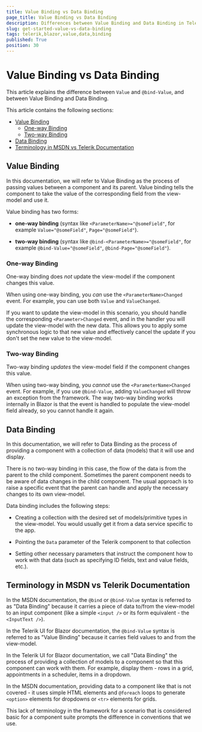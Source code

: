 ```yaml
---
title: Value Binding vs Data Binding
page_title: Value Binding vs Data Binding
description: Differences between Value Binding and Data Binding in Telerik UI for Blazor.
slug: get-started-value-vs-data-binding
tags: telerik,blazor,value,data,binding
published: True
position: 30
---
```


# Value Binding vs Data Binding

This article explains the difference between `Value` and `@bind-Value`, and between Value Binding and Data Binding.

This article contains the following sections:

* [Value Binding](#value-binding)
	* [One-way Binding](#one-way-binding)
	* [Two-way Binding](#two-way-binding)
* [Data Binding](#data-binding)
* [Terminology in MSDN vs Telerik Documentation](#terminology-in-msdn-vs-telerik-documentation)



## Value Binding

In this documentation, we will refer to Value Binding as the process of passing values between a component and its parent. Value binding tells the component to take the value of the corresponding field from the view-model and use it.

Value binding has two forms:

* **one-way binding** (syntax like `<ParameterName>="@someField"`, for example `Value="@someField"`, `Page="@someField"`).

* **two-way binding** (syntax like `@bind-<ParameterName>="@someField"`, for example `@bind-Value="@someField"`, `@bind-Page="@someField"`).

### One-way Binding 

One-way binding does *not* update the view-model if the component changes this value.

When using one-way binding, you *can* use the `<ParameterName>Changed` event. For example, you can use both `Value` and `ValueChanged`.

If you want to update the view-model in this scenario, you should handle the corresponding `<Parameter>Changed` event, and in the handler you will update the view-model with the new data. This allows you to apply some synchronous logic to that new value and effectively cancel the update if you don't set the new value to the view-model.

### Two-way Binding

Two-way binding *updates* the view-model field if the component changes this value.

When using two-way binding, you _cannot_ use the `<ParameterName>Changed` event. For example, if you use `@bind-Value`, adding `ValueChanged` will throw an exception from the framework. The way two-way binding works internally in Blazor is that the event is handled to populate the view-model field already, so you cannot handle it again.

## Data Binding

In this documentation, we will refer to Data Binding as the process of providing a component with a collection of data (models) that it will use and display. 

There is no two-way binding in this case, the flow of the data is from the parent to the child component. Sometimes the parent component needs to be aware of data changes in the child component. The usual approach is to raise a specific event that the parent can handle and apply the necessary changes to its own view-model.

Data binding includes the following steps:

* Creating a collection with the desired set of models/primitive types in the view-model. You would usually get it from a data service specific to the app.

* Pointing the `Data` parameter of the Telerik component to that collection

* Setting other necessary parameters that instruct the component how to work with that data (such as specifying ID fields, text and value fields, etc.).


## Terminology in MSDN vs Telerik Documentation

In the MSDN documentation, the `@bind` or `@bind-Value` syntax is referred to as "Data Binding" because it carries a piece of data to/from the view-model to an input component (like a simple `<input />` or its form equivalent - the `<InputText />`).

In the Telerik UI for Blazor documentation, the `@bind-Value` syntax is referred to as "Value Binding" because it carries field values to and from the view-model.

In the Telerik UI for Blazor documentation, we call "Data Binding" the process of providing a collection of models to a component so that this component can work with them. For example, display them - rows in a grid, appointments in a scheduler, items in a dropdown.

In the MSDN documentation, providing data to a component like that is not covered - it uses simple HTML elements and `@foreach` loops to generate `<option>` elements for dropdowns or `<tr>` elements for grids.

This lack of terminology in the framework for a scenario that is considered basic for a component suite prompts the difference in conventions that we use.
